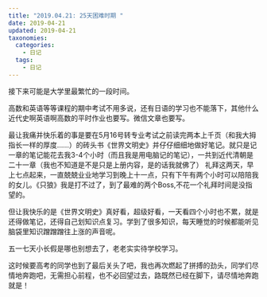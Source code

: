 ```yaml
---
title: "2019.04.21: 25天困难时期 "
date: 2019-04-21
updated: 2019-04-21
taxonomies:
  categories:
    - 日记
  tags:
    - 日记
---
```




接下来可能是大学里最繁忙的一段时间。

高数和英语等等课程的期中考试不用多说，还有日语的学习也不能落下，其他什么近代史啊英语啊高数的平时作业也要写。微信文章也要写。

最让我痛并快乐着的事是要在5月16号转专业考试之前读完两本上千页（和我大拇指长一样的厚度……）的砖头书《世界文明史》并仔仔细细地做好笔记。就只是记一章的笔记能花去我3-4个小时（而且我是用电脑记的笔记），一共到近代清朝是二十一章（我也不知道是不是只是上册内容，是的话我就佛了）
礼拜这两天，早上七点起来，一直兢兢业业地学习到晚上十一点，只有下午有两个小时可以陪陪我的女儿。《只狼》我是打不过了，到了最难的两个Boss,不花一个礼拜时间是没指望的。

但让我快乐的是《世界文明史》真好看，超级好看，一天看四个小时也不累，就是还得做笔记，还得自己划知识点复习。学到了很多知识，每天睡觉的时候都能听见脑袋里知识蹭蹭蹭往上涨的声音呢。

五一七天小长假是哪也别想去了，老老实实待学校学习。

这时候要高考的同学也到了最后关头了吧，我也再次燃起了拼搏的劲头，同学们尽情地奔跑吧，无需担心前程，也不必回望过去，路既然已经在脚下，请尽情地奔跑就是！